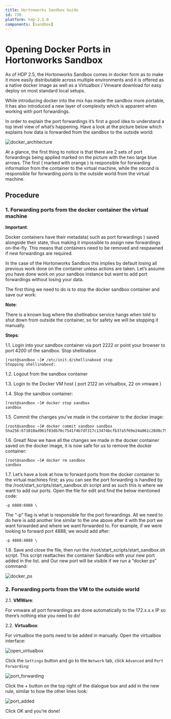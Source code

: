 ```yaml
---
title: Hortonworks Sandbox Guide
id: 730
platform: hdp-2.5.0
components: [sandbox]
---
```


# Opening Docker Ports in Hortonworks Sandbox

As of HDP 2.5, the Hortonworks Sandbox comes in docker form as to make it more easily distributable across multiple environments and it is offered as a native docker image as well as a Virtualbox / Vmware download for easy deploy on most standard local setups.

While introducing docker into the mix has made the sandbox more portable, it has also introduced a new layer of complexity which is apparent when working with port forwardings.

In order to explain the port forwardings it’s first a good idea to understand a top level view of what’s happening. Have a look at the picture below which explains how data is forwarded from the sandbox to the outside world:

![docker_architecture](assets-guide/docker_architecture.png)

At a glance, the first thing to notice is that there are 2 sets of port forwardings being applied marked on the picture with the two large blue arrows.
The first ( marked with orange ) is responsible for forwarding information from the container to the virtual machine, while the second is responsible for forwarding ports to the outside world from the virtual machine.

## Procedure

### 1. Forwarding ports from the docker container the virtual machine

**Important**:

Docker containers have their metadata( such as port forwardings ) saved alongside their state, thus making it impossible to assign new forwardings on-the-fly. This means that containers need to be removed and respawned if new forwardings are required.

In the case of the Hortonworks Sandbox this implies by default losing all previous work done on the container unless actions are taken. Let’s assume you have done work on your sandbox instance but want to add port forwardings without losing your data.

The first thing we need to do is to stop the docker sandbox container and save our work:

**Note**:

There is a known bug where the shellinabox service hangs when told to shut down from outside the container, so for safety we will be stopping it manually.

**Steps**:

1.1\. Login into your sandbox container via port 2222 or point your browser to port 4200 of the sandbox.
Stop shellinabox

~~~
[root@sandbox ~]# /etc/init.d/shellinaboxd stop
Stopping shellinaboxd:
~~~

1.2\. Logout from the sandbox container

1.3\. Login to the Docker VM host ( port 2122 on virtualbox, 22 on vmware )

1.4\. Stop the sandbox container:

~~~
[root@sandbox ~]# docker stop sandbox
sandbox
~~~

1.5\. Commit the changes you’ve made in the container to the docker image:

~~~
[root@sandbox ~]# docker commit sandbox sandbox
Sha256:671010ad961f83db70c7541f4b7df317c13474bcfb37a5f69e24a061c28d8c79
~~~

1.6\. Great! Now we have all the changes we made in the docker container saved on the docker image, it is now safe for us to remove the docker container:

~~~
[root@sandbox ~]# docker rm sandbox
sandbox
~~~

1.7\. Let’s have a look at how to forward ports from the docker container to the virtual machines first; as you can see the port forwarding is handled by the /root/start_scripts/start_sandbox.sh script and as such this is where we want to add our ports. Open the file for edit and find the below mentioned code:

~~~
-p 6080:6080 \
~~~

The “-p” flag is what is responsible for the port forwardings. All we need to do here is add another line similar to the one above after it with the port we want forwarded and where we want forwarded to. For example, if we were looking to forward port 4888, we would add after:

~~~
-p 4888:4888 \
~~~

1.8\. Save and close the file, then run the /root/start_scripts/start_sandbox.sh script. This script reattaches the container Sandbox with your new port added in the list. and Our new port will be visible if we run a “docker ps” command:

![docker_ps](assets-guide/docker_ps.png)

### 2. Forwarding ports from the VM to the outside world

2.1\. **VMWare**:

For vmware all port forwardings are done automatically to the 172.x.x.x IP so there’s nothing else you need to do!

2.2\. **Virtualbox**:

For virtualbox the ports need to be added in manually. Open the virtualbox interface:

![open_virtualbox](assets-guide/open_virtualbox.png)

Click the `Settings` button and go to the `Network` tab, click `Advanced` and `Port Forwarding`:

![port_forwarding](assets-guide/port_forwarding.png)

Click the + button on the top right of the dialogue box and add in the new rule, similar to how the other lines look:

![port_added](assets-guide/port_added.png)

Click OK and you’re done!
